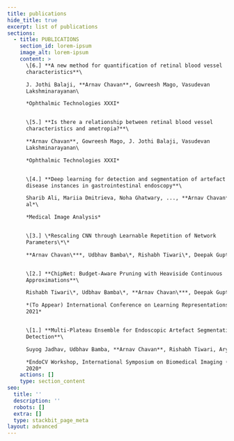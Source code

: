 ```yaml
---
title: publications
hide_title: true
excerpt: list of publications
sections:
  - title: PUBLICATIONS
    section_id: lorem-ipsum
    image_alt: lorem-ipsum
    content: >
      \[6.] **A new method for quantification of retinal blood vessel
      characteristics**\

      J. Jothi Balaji, **Arnav Chavan**, Gowreesh Mago, Vasudevan
      Lakshminarayanan\

      *Ophthalmic Technologies XXXI*


      \[5.] **Is there a relationship between retinal blood vessel
      characteristics and ametropia?**\

      **Arnav Chavan**, Gowreesh Mago, J. Jothi Balaji, Vasudevan
      Lakshminarayanan\

      *Ophthalmic Technologies XXXI*


      \[4.] **Deep learning for detection and segmentation of artefact and
      disease instances in gastrointestinal endoscopy**\

      Sharib Ali, Mariia Dmitrieva, Noha Ghatwary, ..., **Arnav Chavan** *Et
      al*\

      *Medical Image Analysis*


      \[3.] \*Rescaling CNN through Learnable Repetition of Network
      Parameters\*\*

      **Arnav Chavan\***, Udbhav Bamba\*, Rishabh Tiwari\*, Deepak Gupta\*


      \[2.] **ChipNet: Budget-Aware Pruning with Heaviside Continuous
      Approximations**\

      Rishabh Tiwari\*, Udbhav Bamba\*, **Arnav Chavan\***, Deepak Gupta\*\

      *(To Appear) International Conference on Learning Representations (ICLR)
      2021*


      \[1.] **Multi-Plateau Ensemble for Endoscopic Artefact Segmentation and
      Detection**\

      Suyog Jadhav, Udbhav Bamba, **Arnav Chavan**, Rishabh Tiwari, Aryan Raj\

      *EndoCV Workshop, International Symposium on Biomedical Imaging (ISBI)
      2020*
    actions: []
    type: section_content
seo:
  title: ''
  description: ''
  robots: []
  extra: []
  type: stackbit_page_meta
layout: advanced
---
```

